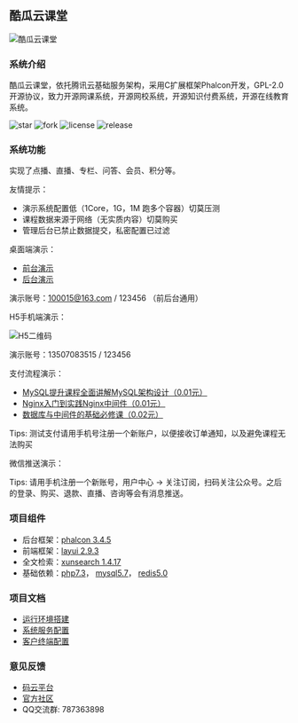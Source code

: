 ## 酷瓜云课堂

![酷瓜云课堂](https://portal-1255691183.file.myqcloud.com/img/content/61dd395c053e5.png)

### 系统介绍

酷瓜云课堂，依托腾讯云基础服务架构，采用C扩展框架Phalcon开发，GPL-2.0开源协议，致力开源网课系统，开源网校系统，开源知识付费系统，开源在线教育系统。

![star](https://www.koogua.com/gitee/badge?user=koogua&project=course-tencent-cloud&type=star)
![fork](https://www.koogua.com/gitee/badge?user=koogua&project=course-tencent-cloud&type=fork)
![license](https://www.koogua.com/gitee/badge?user=koogua&project=course-tencent-cloud&type=license)
![release](https://www.koogua.com/gitee/badge?user=koogua&project=course-tencent-cloud&type=release)

### 系统功能

实现了点播、直播、专栏、问答、会员、积分等。

友情提示：

- 演示系统配置低（1Core，1G，1M 跑多个容器）切莫压测
- 课程数据来源于网络（无实质内容）切莫购买
- 管理后台已禁止数据提交，私密配置已过滤

桌面端演示：

- [前台演示](https://ctc.koogua.com)
- [后台演示](https://ctc.koogua.com/admin)

演示账号：100015@163.com / 123456 （前后台通用）

H5手机端演示：

![H5二维码](https://portal-1255691183.file.myqcloud.com/img/content/616fc238895b7.png)

演示账号：13507083515 / 123456

支付流程演示：

- [MySQL提升课程全面讲解MySQL架构设计（0.01元）](https://ctc.koogua.com/order/confirm?item_id=1390&item_type=1)
- [Nginx入门到实践Nginx中间件（0.01元）](https://ctc.koogua.com/order/confirm?item_id=1286&item_type=1)
- [数据库与中间件的基础必修课（0.02元）](https://ctc.koogua.com/order/confirm?item_id=80&item_type=2)

Tips: 测试支付请用手机号注册一个新账户，以便接收订单通知，以及避免课程无法购买

微信推送演示：

Tips: 请用手机注册一个新账号，用户中心 -> 关注订阅，扫码关注公众号。之后的登录、购买、退款、直播、咨询等会有消息推送。
 
### 项目组件

- 后台框架：[phalcon 3.4.5](https://phalcon.io)
- 前端框架：[layui 2.9.3](https://layui.dev)
- 全文检索：[xunsearch 1.4.17](http://www.xunsearch.com)
- 基础依赖：[php7.3](https://php.net)， [mysql5.7](https://mysql.com)， [redis5.0](https://redis.io)

### 项目文档

- [运行环境搭建](https://www.koogua.com/page/wiki)
- [系统服务配置](https://www.koogua.com/page/wiki)
- [客户终端配置](https://www.koogua.com/page/wiki)

### 意见反馈

- [码云平台](https://gitee.com/koogua/course-tencent-cloud/issues)
- [官方社区](https://www.koogua.com/community)
- QQ交流群: 787363898
